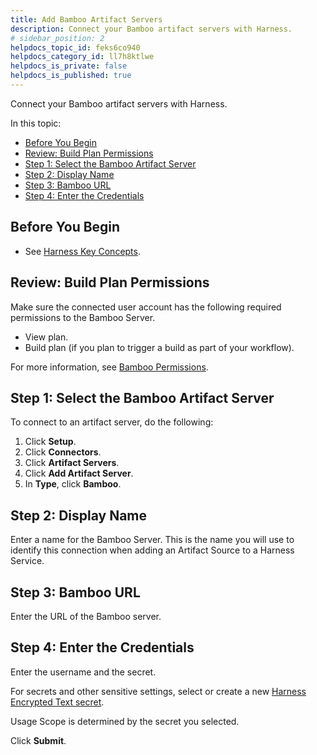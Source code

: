 ```yaml
---
title: Add Bamboo Artifact Servers
description: Connect your Bamboo artifact servers with Harness.
# sidebar_position: 2
helpdocs_topic_id: feks6co940
helpdocs_category_id: ll7h8ktlwe
helpdocs_is_private: false
helpdocs_is_published: true
---
```


Connect your Bamboo artifact servers with Harness.

In this topic:

* [Before You Begin](#before-you-begin)
* [Review: Build Plan Permissions](#review-build-plan-permissions)
* [Step 1: Select the Bamboo Artifact Server](#step-1-select-the-bamboo-artifact-server)
* [Step 2: Display Name](#step-2-display-name)
* [Step 3: Bamboo URL](#step-3-bamboo-url)
* [Step 4: Enter the Credentials](#step-4-enter-the-credentials)

## Before You Begin

* See [Harness Key Concepts](../../../starthere-firstgen/harness-key-concepts.md).

## Review: Build Plan Permissions

Make sure the connected user account has the following required permissions to the Bamboo Server.

* View plan.
* Build plan (if you plan to trigger a build as part of your workflow).

For more information, see [Bamboo Permissions](https://confluence.atlassian.com/bamboo/bamboo-permissions-369296034.html).

## Step 1: Select the Bamboo Artifact Server

To connect to an artifact server, do the following:

1. Click **Setup**.
2. Click **Connectors**.
3. Click **Artifact Servers**.
4. Click **Add Artifact Server**.
5. In **Type**, click **Bamboo**.

## Step 2: Display Name

Enter a name for the Bamboo Server. This is the name you will use to identify this connection when adding an Artifact Source to a Harness Service.

## Step 3: Bamboo URL

Enter the URL of the Bamboo server.

## Step 4: Enter the Credentials

Enter the username and the secret.

For secrets and other sensitive settings, select or create a new [Harness Encrypted Text secret](../../security/secrets-management/use-encrypted-text-secrets.md).

Usage Scope is determined by the secret you selected.

Click **Submit**.

